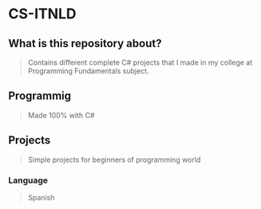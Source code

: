 # CS-ITNLD

## What is this repository about?

> Contains different complete C# projects that I made in my college at Programming Fundamentals subject.

## Programmig

> Made 100% with C#

## Projects

> Simple projects for beginners of programming world

### Language

> Spanish
